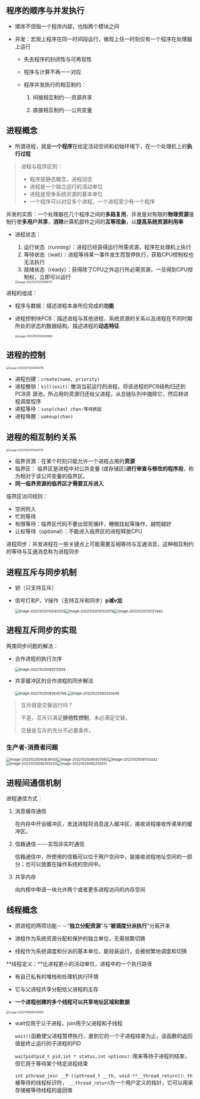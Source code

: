 ## 程序的顺序与并发执行

* 顺序不但指一个程序内部，也指两个模块之间

* 并发：宏观上程序在同一时间段运行，微观上任一时刻仅有一个程序在处理器上运行

  * 失去程序的封闭性与可再现性

  * 程序与计算不再一一对应

  * 程序并发执行的相互制约：

    1. 间接相互制约---资源共享

    2. 直接相互制约---公共变量

## 进程概念

* 所谓进程，就是**一个程序**在给定活动空间和初始环境下，在一个处理机上的**执行过程**

> 进程与程序区别：
>
> * 程序是静态概念，进程动态
> * 进程是一个独立运行的活动单位
> * 进程是竞争系统资源的基本单位
> * 一个程序可以对应多个进程，一个进程至少有一个程序

并发的实质：一个处理器在几个程序之间的**多路复用**，并发是对有限的**物理资源**强制行使**多用户共享**，**消除**计算机部件之间的**互等现象**，以**提高系统资源利用率**

* 进程状态：
  1. 运行状态（running）：进程已经获得运行所需资源，程序在处理机上执行
  2. 等待状态（wait）：进程等待某一事件发生而暂停执行，获取CPU控制权也无法执行
  3. 就绪状态（ready）：获得除了CPU之外运行所必需资源，一旦得到CPU控制权，立即可以运行
  
  <img src="笔记图片/image-20230215203858171.png" alt="image-20230215203858171" style="zoom:50%;" />

进程的组成：

* 程序与数据：描述进程本身所应完成的**功能**

* 进程控制块PCB：描述进程与其他进程，系统资源的关系以及进程在不同时期所处的状态的数据结构，描述进程的**动态特征**

  <img src="笔记图片/image-20221013102649462.png" alt="image-20221013102649462" style="zoom:50%;" />

## 进程的控制

<img src="笔记图片/image-20230215204603116.png" alt="image-20230215204603116" style="zoom:50%;" />

* 进程创建：`create(name, priority)`
* 进程撤销：`kill(exit)`:  撤消当前运行的进程。将该进程的PCB结构归还到PCB资      源池，所占用的资源归还给父进程，从总链队列中摘除它，然后转进程调度程序
* 进程等待：`susp(chan) chan:等待原因`
* 进程唤醒：`wakeup(chan)`

## 进程的相互制约关系

<img src="笔记图片/image-20221020101544710.png" alt="image-20221020101544710" style="zoom:50%;" />

* 临界资源：在某个时刻只能允许一个进程占用的**资源**
* 临界区：  临界区是进程中对公共变量 (或存储区)**进行审查与修改的程序段**，称为相对于该公共变量的临界区。
* **同一临界资源的临界区才需要互斥进入**  

临界区访问规则：

* 空闲则入
* 忙则等待
* 有限等待：临界区代码不要出现死循环，睡眠挂起等操作，越短越好
* 让权等待（optional）：不能进入临界区的进程释放CPU

进程同步：并发进程在一些关键点上可能需要互相等待与互通消息，这种相互制约的等待与互通消息称为进程同步

## 进程互斥与同步机制

* 锁（只支持互斥）

* 信号灯和P，V操作（支持互斥和同步）**p减v加**

  <img src="笔记图片/image-20221020112042253.png" alt="image-20221020112042253" style="zoom: 67%;" /><img src="笔记图片/image-20221020112102576.png" alt="image-20221020112102576" style="zoom:67%;" /><img src="笔记图片/image-20221020112121440.png" alt="image-20221020112121440" style="zoom:67%;" />

## 进程互斥同步的实现

两类同步问题的解法：

* 合作进程的执行次序

  <img src="笔记图片/image-20221025082512836.png" alt="image-20221025082512836" style="zoom:67%;" />

* 共享缓冲区的合作进程的同步解法

  <img src="笔记图片/image-20221025082645768.png" alt="image-20221025082645768" style="zoom:67%;" />

  <img src="笔记图片/image-20221025082540448.png" alt="image-20221025082540448" style="zoom:67%;" />

> 互斥就是交替运行吗？
>
> 不是，互斥只满足**排他性控制**，未必满足交替。
>
> 交替是互斥的充分不必要条件。

### 生产者-消费者问题

<img src="笔记图片/image-20221025090839130.png" alt="image-20221025090839130" style="zoom:67%;" /><img src="笔记图片/image-20221025090927092.png" alt="image-20221025090927092" style="zoom:67%;" /><img src="笔记图片/image-20221025091112442.png" alt="image-20221025091112442" style="zoom:67%;" /><img src="笔记图片/image-20221025092153220.png" alt="image-20221025092153220" style="zoom:67%;" /><img src="笔记图片/image-20221025092210451.png" alt="image-20221025092210451" style="zoom:67%;" />



## 进程间通信机制

进程通信方式：

1. 消息缓存通信

   在内存中开设缓冲区，发送进程将消息送入缓冲区，接收进程接收传递来的缓冲区。

2. 信箱通信-----实现非实时通信

   信箱通信中，所使用的信箱可以位于用户空间中，是接收进程地址空间的一部分；也可以放置在操作系统的空间中。

3. 共享内存

   向内核中申请一块允许两个或者更多进程访问的内存空间

## 线程概念

* 把进程的两项功能－－“**独立分配资源**”与“**被调度分派执行**”分离开来

* 进程作为系统资源分配和保护的独立单位，无需频繁切换
* 线程作为系统调度和分派的基本单位，能轻装运行，会被频繁地调度和切换

**线程定义：**比进程更小的活动单位，进程中的一个执行路径

* 有自己私有的堆栈和处理机执行环境

*  它与父进程共享分配给父进程的主存
* **一个进程创建的多个线程可以共享地址区域和数据**

<img src="笔记图片/image-20221018084259481.png" alt="image-20221018084259481" style="zoom:50%;" />

* wait仅用于父子进程，join用于父进程和子线程

   `wait()`函数使父进程暂停执行，直到它的一个子进程结束为止，该函数的返回值是终止运行的子进程的PID

  `waitpid(pid_t pid,int * status,int options)` :用来等待子进程的结束，但它用于等待某个特定进程结束

  `int pthread_join __P ((pthread_t __th, void **__thread_return))`:`_th`被等待的线程标识符，` __thread_return`为一个用户定义的指针，它可以用来存储被等待线程的返回值